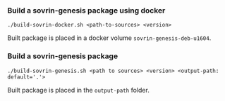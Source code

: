 ### Build a sovrin-genesis package using docker

```
./build-sovrin-docker.sh <path-to-sources> <version>
```
Built package is placed in a docker volume `sovrin-genesis-deb-u1604`. 

### Build a sovrin-genesis package

```
./build-sovrin-genesis.sh <path to sources> <version> <output-path: default='.'>
```

Built package is placed in the `output-path` folder.
